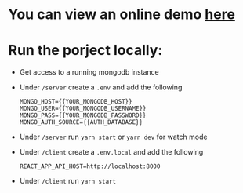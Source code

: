 # You can view an online demo [here](https://kidmania.pages.dev/)

# Run the porject locally:

-   Get access to a running mongodb instance

-   Under `/server` create a `.env` and add the following

    ```
    MONGO_HOST={{YOUR_MONGODB_HOST}}
    MONGO_USER={{YOUR_MONGODB_USERNAME}}
    MONGO_PASS={{YOUR_MONGODB_PASSWORD}}
    MONGO_AUTH_SOURCE={{AUTH_DATABASE}}
    ```

-   Under `/server` run `yarn start` or `yarn dev` for watch mode

-   Under `/client` create a `.env.local` and add the following

    ```
    REACT_APP_API_HOST=http://localhost:8000
    ```

-   Under `/client` run `yarn start`
